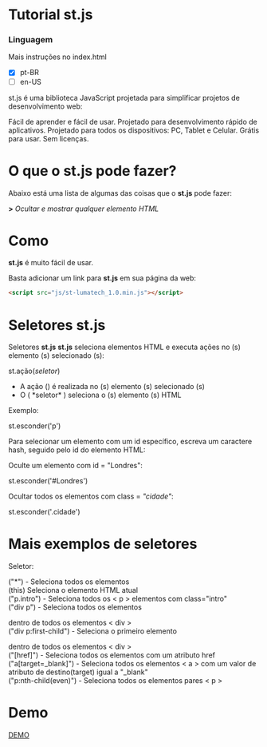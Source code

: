 # Tutorial **st.js**

### Linguagem

Mais instruções no index.html

- [x] pt-BR
- [ ] en-US

st.js é uma biblioteca JavaScript projetada para simplificar projetos de desenvolvimento web:

Fácil de aprender e fácil de usar.
Projetado para desenvolvimento rápido de aplicativos.
Projetado para todos os dispositivos: PC, Tablet e Celular.
Grátis para usar. Sem licenças.

# O que o **st.js** pode fazer?
Abaixo está uma lista de algumas das coisas que o **st.js** pode fazer:

**>** *Ocultar e mostrar qualquer elemento HTML*

# Como
**st.js** é muito fácil de usar.

Basta adicionar um link para **st.js** em sua página da web:
```html
<script src="js/st-lumatech_1.0.min.js"></script>
```

# Seletores st.js

Seletores **st.js**
**st.js** seleciona elementos HTML e executa ações no (s) elemento (s) selecionado (s):

st.ação(*seletor*)
<ul>
  <li>A ação () é realizada no (s) elemento (s) selecionado (s)</li>
  <li>O ( *seletor* ) seleciona o (s) elemento (s) HTML</li>
</ul>
Exemplo:

st.esconder('p')

Para selecionar um elemento com um id específico, escreva um caractere hash, seguido pelo id do elemento HTML:

Oculte um elemento com id = "Londres":

st.esconder('#Londres')

Ocultar todos os elementos com class = *"cidade"*:

st.esconder('.cidade')

# Mais exemplos de seletores

Seletor:

("*") - Seleciona todos os elementos<br>
(this)	Seleciona o elemento HTML atual<br>	
("p.intro") - Seleciona todos os < p > elementos com class="intro"<br>
("div p") - Seleciona todos os elementos <p> dentro de todos os elementos < div ><br>
("div p:first-child") - Seleciona o primeiro elemento <p> dentro de todos os elementos < div ><br>
("[href]") - Seleciona todos os elementos com um atributo href<br>
("a[target=_blank]") - Seleciona todos os elementos < a > com um valor de atributo de destino(target) igual a "_blank"<br>
("p:nth-child(even)") - Seleciona todos os elementos pares < p ><br>

# Demo
[DEMO](https://luizbrunost.github.io/pt-br_st.js/)
